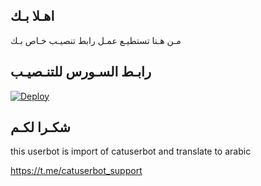 ## اهـلا بـك
مـن هـنا تستطيـع عمـل رابط تنصيـب خـاص بـك

## رابـط السـورس للتنـصيـب

[![Deploy](https://www.herokucdn.com/deploy/button.svg)](https://heroku.com/deploy?template=https://github.com/Rrrrrfe/jmthon)

## شكـرا لكـم 


this userbot is import of catuserbot and translate to arabic

https://t.me/catuserbot_support
